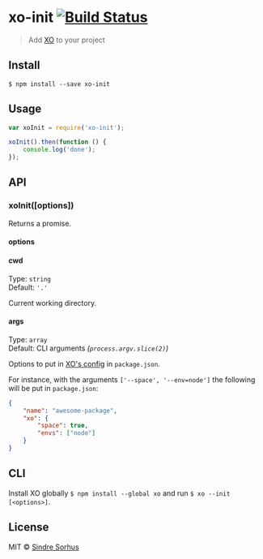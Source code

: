 # xo-init [![Build Status](https://travis-ci.org/sindresorhus/xo-init.svg?branch=master)](https://travis-ci.org/sindresorhus/xo-init)

> Add [XO](https://github.com/sindresorhus/xo) to your project


## Install

```
$ npm install --save xo-init
```


## Usage

```js
var xoInit = require('xo-init');

xoInit().then(function () {
	console.log('done');
});
```


## API

### xoInit([options])

Returns a promise.

#### options

#### cwd

Type: `string`  
Default: `'.'`

Current working directory.

#### args

Type: `array`  
Default: CLI arguments *(`process.argv.slice(2)`)*

Options to put in [XO's config](https://www.npmjs.com/package/xo#config) in `package.json`.

For instance, with the arguments `['--space', '--env=node']` the following will be put in `package.json`:

```json
{
	"name": "awesome-package",
	"xo": {
		"space": true,
		"envs": ["node"]
	}
}
```


## CLI

Install XO globally `$ npm install --global xo` and run `$ xo --init [<options>]`.


## License

MIT © [Sindre Sorhus](http://sindresorhus.com)
